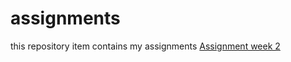 # assignments
this repository item contains my assignments
[Assignment week 2](https://github.com/u756941/assignments/blob/master/Assignment_week_2.ipynb)
